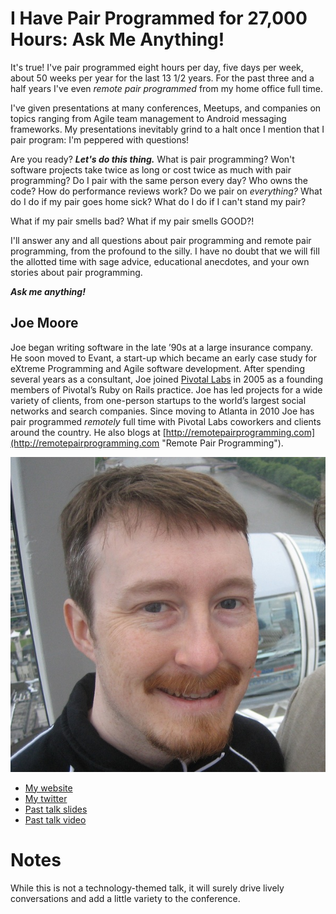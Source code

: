 # I Have Pair Programmed for 27,000 Hours: Ask Me Anything!

It's true! I've pair programmed eight hours per day, five days per week, about 50 weeks per year for the last 13 1/2 years. For the past three and a half years I've even *remote pair programmed* from my home office full time.

I've given presentations at many conferences, Meetups, and companies on topics ranging from Agile team management to Android messaging frameworks. My presentations inevitably grind to a halt once I mention that I pair program: I'm peppered with questions!

Are you ready? ***Let's do this thing.*** What is pair programming? Won't software projects take twice as long or cost twice as much with pair programming? Do I pair with the same person every day? Who owns the code? How do performance reviews work? Do we pair on *everything?* What do I do if my pair goes home sick? What do I do if I can't stand my pair?

What if my pair smells bad? What if my pair smells GOOD?!

I'll answer any and all questions about pair programming and remote pair programming, from the profound to the silly. I have no doubt that we will fill the allotted time with sage advice, educational anecdotes, and your own stories about pair programming.

***Ask me anything!***


## Joe Moore

Joe began writing software in the late ’90s at a large insurance company. He soon moved to Evant, a start-up which became an early case study for eXtreme Programming and Agile software development. After spending several years as a consultant, Joe joined [Pivotal Labs](http://pivotallabs.com/ "Pivotal Labs") in 2005 as a founding members of Pivotal’s Ruby on Rails practice. Joe has led projects for a wide variety of clients, from one-person startups to the world’s largest social networks and search companies. Since moving to Atlanta in 2010 Joe has pair programmed *remotely* full time with Pivotal Labs coworkers and clients around the country. He also blogs at [http://remotepairprogramming.com](http://remotepairprogramming.com "Remote Pair Programming").


![Profile picture](profile_image.jpg)

- [My website](http://remotepairprogramming.com)
- [My twitter](https://twitter.com/joem)
- [Past talk slides](http://remotepairprogramming.com/tagged/slides)
- [Past talk video](http://remotepairprogramming.com/tagged/video)

# Notes
While this is not a technology-themed talk, it will surely drive lively conversations and add a little variety to the conference.




